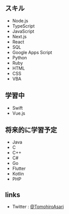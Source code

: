 ## スキル
- Node.js
- TypeScript
- JavaScript
- Next.js
- React
- SQL
- Google Apps Script
- Python
- Ruby
- HTML
- CSS
- VBA

## 学習中
- Swift
- Vue.js

## 将来的に学習予定
- Java
- C
- C++
- C#
- Go
- Flutter
- Kotlin
- PHP

## links
- Twitter : [@TomohiroAsari](https://twitter.com/TomohiroAsari)
